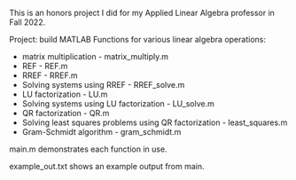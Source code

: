 This is an honors project I did for my Applied Linear Algebra professor in Fall 2022.

Project: build MATLAB Functions for various linear algebra operations:
- matrix multiplication - matrix_multiply.m
- REF - REF.m
- RREF - RREF.m
- Solving systems using RREF - RREF_solve.m
- LU factorization - LU.m
- Solving systems using LU factorization - LU_solve.m
- QR factorization - QR.m
- Solving least squares problems using QR factorization - least_squares.m
- Gram-Schmidt algorithm - gram_schmidt.m

main.m demonstrates each function in use.

example_out.txt shows an example output from main.
